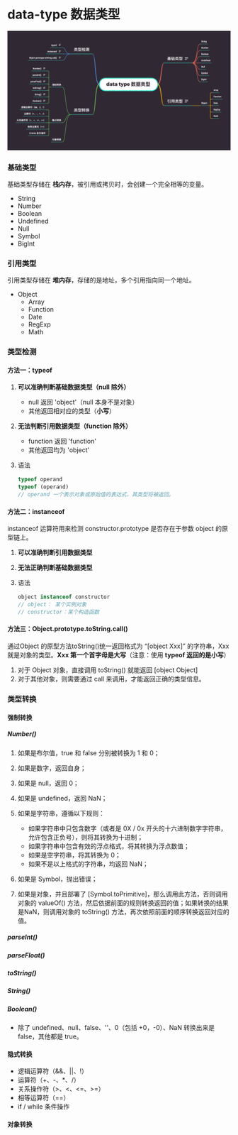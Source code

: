 # data-type 数据类型

<!-- ![data-type](/assets/data-type.png) -->
![data-type](https://github.com/dancingjasonxiao/super-journey/blob/main/assets/data-type.png?raw=true)

### 基础类型

基础类型存储在 **栈内存**，被引用或拷贝时，会创建一个完全相等的变量。

- String
- Number
- Boolean
- Undefined
- Null
- Symbol
- BigInt

### 引用类型

引用类型存储在 **堆内存**，存储的是地址，多个引用指向同一个地址。

- Object
  - Array
  - Function
  - Date
  - RegExp
  - Math

### 类型检测

#### 方法一：typeof

1. **可以准确判断基础数据类型（null 除外）**
   - null 返回 'object'（null 本身不是对象）
   - 其他返回相对应的类型（**小写**）

2. **无法判断引用数据类型（function 除外）**
   - function 返回 'function'
   - 其他返回均为 'object'

3. 语法

    ```javascript
    typeof operand
    typeof (operand)
    // operand 一个表示对象或原始值的表达式，其类型将被返回。
    ```

#### 方法二：instanceof

instanceof 运算符用来检测 constructor.prototype 是否存在于参数 object 的原型链上。

 1. **可以准确判断引用数据类型**
 2. **无法正确判断基础数据类型**
 3. 语法

     ```javascript
     object instanceof constructor
     // object： 某个实例对象
     // constructor：某个构造函数
     ```

#### 方法三：Object.prototype.toString.call()

通过Object 的原型方法toString()统一返回格式为 “[object Xxx]” 的字符串，Xxx 就是对象的类型。**Xxx 第一个首字母是大写**（注意：使用 **typeof 返回的是小写**）

 1. 对于 Object 对象，直接调用 toString() 就能返回 [object Object]
 2. 对于其他对象，则需要通过 call 来调用，才能返回正确的类型信息。

### 类型转换

#### 强制转换

##### Number()

1. 如果是布尔值，true 和 false 分别被转换为 1 和 0；
2. 如果是数字，返回自身；
3. 如果是 null，返回 0；
4. 如果是 undefined，返回 NaN；
5. 如果是字符串，遵循以下规则：
   - 如果字符串中只包含数字（或者是 0X / 0x 开头的十六进制数字字符串，允许包含正负号），则将其转换为十进制；
   - 如果字符串中包含有效的浮点格式，将其转换为浮点数值；
   - 如果是空字符串，将其转换为 0；
   - 如果不是以上格式的字符串，均返回 NaN；

6. 如果是 Symbol，抛出错误；
7. 如果是对象，并且部署了 [Symbol.toPrimitive]，那么调用此方法，否则调用对象的 valueOf() 方法，然后依据前面的规则转换返回的值；如果转换的结果是NaN，则调用对象的 toString() 方法，再次依照前面的顺序转换返回对应的值。

##### parseInt()

##### parseFloat()

##### toString()

##### String()

##### Boolean()

- 除了 undefined、null、false、''、0（包括 +0，-0）、NaN 转换出来是false，其他都是 true。

#### 隐式转换

- 逻辑运算符（&&、||、!）
- 运算符（+、-、*、/）
- 关系操作符（>、<、<=、>=）
- 相等运算符（==）
- if / while 条件操作

#### 对象转换
